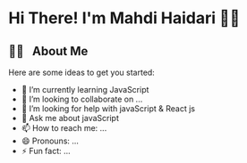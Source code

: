<h1>Hi There! I'm Mahdi Haidari 👨‍💼</h1>

<h2> 👨‍💻 &nbsp; About Me </h2>

Here are some ideas to get you started:


- 🌱 I’m currently learning JavaScript 
- 👯 I’m looking to collaborate on ...
- 🤔 I’m looking for help with javaScript & React js
- 💬 Ask me about javaScript
- 📫 How to reach me: ...
- 😄 Pronouns: ...
- ⚡ Fun fact: ...

